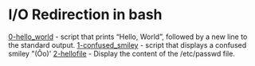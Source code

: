 # I/O Redirection in bash

[0-hello_world](0-hello_world)
	- script that prints “Hello, World”, followed by a new line to the standard output.
[1-confused_smiley](1-confused_smiley)
	- script that displays a confused smiley "(Ôo)'
[2-hellofile](2-hellofile)
	- Display the content of the /etc/passwd file.
